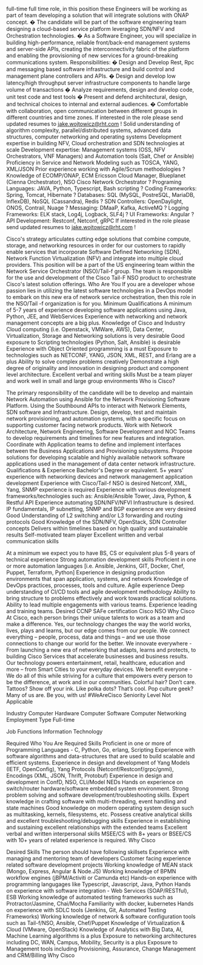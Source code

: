 full-time full time role, in this position these Engineers will be working as part of team developing a solution that will integrate solutions with ONAP concept. � The candidate will be part of the software engineering team designing a cloud-based service platform leveraging SDN/NFV and Orchestration technologies. � As a Software Engineer, you will specialize in building high-performance, reliable front/back-end management systems and server-side APIs, creating the interconnectivity fabric of the platform and enabling the provisioning of new services for a ground-breaking communications system. Responsibilities: � Design and Develop Rest, Rpc and messaging based software infrastructure and build control and management plane controllers and APIs. � Design and develop low latency/high throughput server infrastructure components to handle large volume of transactions � Analyze requirements, design and develop code, unit test code and test tools � Present and defend architectural, design, and technical choices to internal and external audiences. � Comfortable with collaboration, open communication between different groups in different countries and time zones. If interested in the role please send updated resumes to jake.wojtowicz@rht.com !
Solid understanding of algorithm complexity, parallel/distributed systems, advanced data structures, computer networking and operating systems
Development expertise in building NFV, Cloud orchestration and SDN technologies at scale
Development expertise: Management systems (OSS, NFV Orchestrators, VNF Managers) and Automation tools (Salt, Chef or Ansible)
Proficiency in Service and Network Modeling such as TOSCA, YANG, XML/JSON
Prior experience working with Agile/Scrum methodologies ? Knowledge of ECOMP/ONAP, ECM
Ericsson Cloud Manager, Blueplanet (Cienna Orchestrator), NSO
Cisco Network Orchestrator ? Programing Languages: JAVA, Python, Typescript, Bash scripting ? Coding Frameworks: Spring, Tomcat, Hibernate ? Databases: SQL (MySQL, PostreSQL, MariaDB, InflexDB), NoSQL (Cassandra), Redis ? SDN Controllers: OpenDaylight, ONOS, Contrail, Nuage ? Messaging: DMaaP, Kafka, ActiveMQ ? Logging Frameworks: ELK stack, Log4j, Logback, SLF4j ? UI Frameworks: Angular ? API Development: Restconf, Netconf, gRPC If interested in the role please send updated resumes to jake.wojtowicz@rht.com !







Cisco's strategy articulates cutting edge solutions that combine compute, storage, and networking resources in order for our customers to rapidly enable services that incorporate Software Defined Networking (SDN), Network Function Virtualization (NFV) and integrate into multiple cloud providers.
This position will be a part of the US engineering team within the Network Service Orchestrator (NSO)/Tail-f group. The team is responsible for the use and development of the Cisco Tail-F NSO product to orchestrate Cisco's latest solution offerings.
Who Are You
If you are a developer whose passion lies in utilizing the latest software technologies in a DevOps model to embark on this new era of network service orchestration, then this role in the NSO/Tail -f organization is for you.
Minimum Qualifications
A minimum of 5-7 years of experience developing software applications using Java, Python, JEE, and WebServices
Experience with networking and network management concepts are a big plus.
Knowledge of Cisco and Industry Cloud computing (i.e. Openstack, VMWare, AWS), Data Center, Virtualization, Storage and Networking solutions is very desirable
Good exposure to Scripting technologies (Python, Salt, Ansible) is desirable
Experience with Object Oriented programming is a must
Exposure to technologies such as NETCONF, YANG, JSON, XML, REST, and Erlang are a plus
Ability to solve complex problems creatively
Demonstrate a high degree of originality and innovation in designing product and component level architecture.
Excellent verbal and writing skills
Must be a team player and work well in small and large group environments
Who is Cisco?







The primary responsibility of the candidate will be to develop and maintain Network Automation using Ansible for the Network Provisioning Software Platform.
Using the Southbound APIs to interact with Network Elements, SDN software and Infrastructure.
Design, develop, test and maintain network provisioning, and automation systems, with a specific focus on supporting customer facing network products.
Work with Network Architecture, Network Engineering, Software Development and NOC Teams to develop requirements and timelines for new features and integration.
Coordinate with Application teams to define and implement interfaces between the Business Applications and Provisioning subsystems.
Propose solutions for developing scalable and highly available network software applications used in the management of data center network infrastructure.
Qualifications & Experience
Bachelor's Degree or equivalent.
5+ years’ experience with networking devices and network management application development
Experience with Cisco/Tail-f NSO is desired
Netconf, XML, Yang, SNMP experience is required
Experience with various development frameworks/technologies such as: Ansible/Ansible Tower, Java, Python, & Restful API
Experience automating SDN/NFV/NFVI Infrastructure is desired.
IP fundamentals, IP subnetting, SNMP and BGP experience are very desired
Good Understanding of L2 switching and/or L3 forwarding and routing protocols
Good Knowledge of the SDN/NFV, OpenStack, SDN Controller concepts
Delivers within timelines based on high quality and sustainable results
Self-motivated team player
Excellent written and verbal communication skills







At a minimum we expect you to have
BS, CS or equivalent plus 5-8 years of technical experience
Strong automation development skills
Proficient in one or more automation languages [i.e. Ansible, Jenkins, GIT, Docker, Chef, Puppet, Terraform, Python]
Experience in designing production environments that span application, systems, and network
Knowledge of DevOps practices, processes, tools and culture. Agile experience
Deep understanding of CI/CD tools and agile development methodology
Ability to bring structure to problems effectively and work towards practical solutions.
Ability to lead multiple engagements with various teams. Experience leading and training teams.
Desired
CCNP
SAFe certification
Cisco NSO
Why Cisco
At Cisco, each person brings their unique talents to work as a team and make a difference.
Yes, our technology changes the way the world works, lives, plays and learns, but our edge comes from our people.
We connect everything – people, process, data and things – and we use those connections to change our world for the better.
We innovate everywhere - From launching a new era of networking that adapts, learns and protects, to building Cisco Services that accelerate businesses and business results. Our technology powers entertainment, retail, healthcare, education and more – from Smart Cities to your everyday devices.
We benefit everyone - We do all of this while striving for a culture that empowers every person to be the difference, at work and in our communities.
Colorful hair? Don’t care. Tattoos? Show off your ink. Like polka dots? That’s cool. Pop culture geek? Many of us are. Be you, with us! #WeAreCisco
Seniority Level
Not Applicable

Industry
Computer Hardware Computer Software Computer Networking
Employment Type
Full-time

Job Functions
Information Technology







Required
Who You Are Required Skills
Proficient in one or more of Programming Languages - C, Python, Go, erlang, Scripting
Experience with software algorithms and data-structures that are used to build scalable and efficient systems.
Experience in design and development of Yang Models (IETF, OpenConfig), Yang Protocols (Netconf/Restconf/grpc/gnmi), Encodings (XML, JSON, Thrift, Protobuf)
Experience in design and development in ConfD, NSO, CLI/Model NEDs
Hands on experience on switch/router hardware/software embedded system environment.
Strong problem solving and software development/troubleshooting skills.
Expert knowledge in crafting software with multi-threading, event handling and state machines
Good knowledge on modern operating system design such as multitasking, kernels, filesystems, etc.
Possess creative analytical skills and excellent troubleshooting/debugging skills
Experience in establishing and sustaining excellent relationships with the extended teams
Excellent verbal and written interpersonal skills
MSEE/CS with 8+ years or BSEE/CS with 10+ years of related experience is required.
Why Cisco











Desired Skills
The person should have following skillsets
Experience with managing and mentoring team of developers
Customer facing experience related software development projects
Working knowledge of MEAN stack (Mongo, Express, Angular & Node.JS)
Working knowledge of BPMN workflow engines (jBPM/Activiti or Camunda etc)
Hands-on experience with programming langugages like Typescript, Javascript, Java, Python
Hands on experience with software integration - Web Services (SOAP/RESTful), ESB
Working knowledge of automated testing frameworks such as Protractor/Jasmine, Chai/Mocha
Familiarity with docker, kubernetes
Hands on experience with SDLC tools (Jenkins, Git, Automated Testing Frameworks)
Working knowledge of network & software configuration tools such as Tail-f/NSO, Ansible, Chef/Puppet
Knowledge of Virtualization & Cloud (VMware, OpenStack)
Knowledge of Analytics with Big Data, AI, Machine Learning algorithms is a plus
Exposure to networking architectures including DC, WAN, Campus, Mobility, Security is a plus
Exposure to Management tools including Provisioning, Assurance, Change Management and CRM/Billing
Why Cisco
